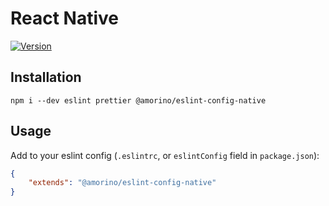 # React Native
[![Version][version-badge]][package]

## Installation

```
npm i --dev eslint prettier @amorino/eslint-config-native
```

## Usage

Add to your eslint config (`.eslintrc`, or `eslintConfig` field in `package.json`):

```json
{
    "extends": "@amorino/eslint-config-native"
}
```

[version-badge]: https://img.shields.io/npm/v/@amorino/eslint-config-native.svg?style=flat-square
[package]: https://www.npmjs.com/package/@amorino/eslint-config-native
